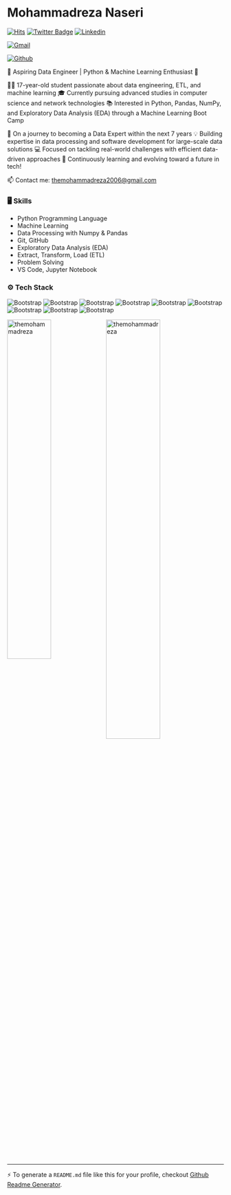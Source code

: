 # Mohammadreza Naseri

[![Hits](https://hits.seeyoufarm.com/api/count/incr/badge.svg?url=https%3A%2F%2Fgithub.com%2Fthemohammadreza%2Fthemohammadreza&count_bg=%2379C83D&title_bg=%23555555&icon=&icon_color=%23E7E7E7&title=Profile+Views&edge_flat=false)](https://hits.seeyoufarm.com)
[![Twitter Badge](https://img.shields.io/badge/-Twitter-1da1f2?labelColor=1da1f2&logo=twitter&logoColor=white&link=https://twitter.com/its_kharmagas)](https://twitter.com/its_kharmagas)
[![Linkedin](https://img.shields.io/badge/-LinkedIn-blue?style=flat&logo=Linkedin&logoColor=white)](https://www.linkedin.com/in/mohammadreza-naseri-873b7a30b/)

[![Gmail](https://img.shields.io/badge/-Gmail-c14438?style=flat&logo=Gmail&logoColor=white)](mailto:themohammadreza2006@gmail.com)

[![Github](https://img.shields.io/github/followers/themohammadreza?label=Follow&style=social)](https://github.com/themohammadreza)

🌟 Aspiring Data Engineer | Python & Machine Learning Enthusiast 🌟

🧑‍💻 17-year-old student passionate about data engineering, ETL, and machine learning
🎓 Currently pursuing advanced studies in computer science and network technologies
📚 Interested in Python, Pandas, NumPy, and Exploratory Data Analysis (EDA) through a Machine Learning Boot Camp

🚀 On a journey to becoming a Data Expert within the next 7 years
💡 Building expertise in data processing and software development for large-scale data solutions
💻 Focused on tackling real-world challenges with efficient data-driven approaches
🔗 Continuously learning and evolving toward a future in tech!

📫 Contact me: themohammadreza2006@gmail.com

### 🖥 Skills

- Python Programming Language
- Machine Learning
- Data Processing with Numpy & Pandas
- Git, GitHub 
- Exploratory Data Analysis (EDA)
- Extract, Transform, Load (ETL)
- Problem Solving
- VS Code, Jupyter Notebook
### ⚙️ Tech Stack

![Bootstrap](https://img.shields.io/badge/-Python-05122A?style=flat-square&logo=Python&color=353535) ![Bootstrap](https://img.shields.io/badge/-MySQL-05122A?style=flat-square&logo=MySQL&color=353535) ![Bootstrap](https://img.shields.io/badge/-Pandas-05122A?style=flat-square&logo=Pandas&color=353535) ![Bootstrap](https://img.shields.io/badge/-Numpy-05122A?style=flat-square&logo=Numpy&color=353535) ![Bootstrap](https://img.shields.io/badge/-Plotly-05122A?style=flat-square&logo=Plotly&color=353535) ![Bootstrap](https://img.shields.io/badge/-Matplotlib-05122A?style=flat-square&logo=Matplotlib&color=353535) ![Bootstrap](https://img.shields.io/badge/-Seaborn-05122A?style=flat-square&logo=Seaborn&color=353535) ![Bootstrap](https://img.shields.io/badge/-Bokeh-05122A?style=flat-square&logo=Bokeh&color=353535) ![Bootstrap](https://img.shields.io/badge/-Visual%20Studio%20Code-05122A?style=flat-square&logo=Visual-Studio-Code&color=353535)

<div>
  <img width="45%" align="left" src="https://github-readme-stats.vercel.app/api/top-langs?username=themohammadreza&show_icons=true&locale=en&layout=compact" alt="themohammadreza" />
  <img width="50%"  src="https://github-readme-streak-stats.herokuapp.com/?user=themohammadreza&" alt="themohammadreza" />
</div>


---
:zap: To generate a `README.md` file like this for your profile, checkout [Github Readme Generator](https://hejazizo-github-profile-readme-srcstreamlit-app-i6skm7.streamlit.app/).
